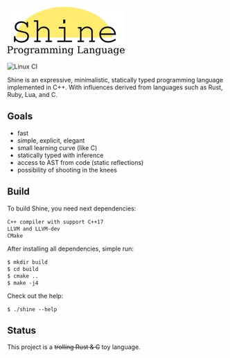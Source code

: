 ![Shine programming language](docs/shineLogo.png)

![Linux CI](https://github.com/Koncord/shine/actions/workflows/ci_build_linux.yml/badge.svg)

 Shine is an expressive, minimalistic, statically typed programming language implemented in C++.
 With influences derived from languages such as Rust, Ruby, Lua, and C.

## Goals

  - fast
  - simple, explicit, elegant
  - small learning curve (like C)
  - statically typed with inference
  - access to AST from code (static reflections)
  - possibility of shooting in the knees

## Build

 To build Shine, you need next dependencies:
 
    C++ compiler with support C++17
    LLVM and LLVM-dev
    CMake
    
 After installing all dependencies, simple run:
 
    $ mkdir build
    $ cd build
    $ cmake ..
    $ make -j4

 Check out the help:

    $ ./shine --help

## Status

  This project is a ~~trolling Rust & C~~ toy language. 